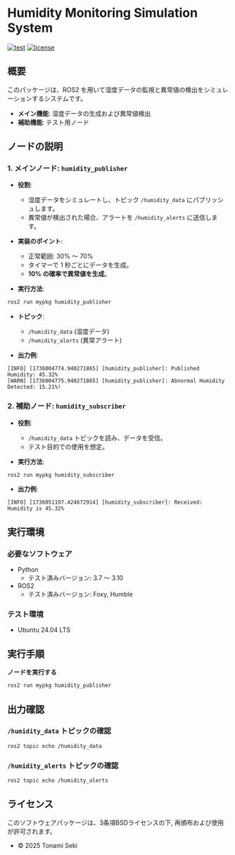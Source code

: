 # Humidity Monitoring Simulation System

[![test](https://github.com/STonami/mypkg/actions/workflows/test.yml/badge.svg)](https://github.com/STonami/mypkg/actions/workflows/test.yml)
[![license](https://img.shields.io/badge/license-BSD--3--Clause-green?style=flat)](https://github.com/STonami/mypkg?tab=BSD-3-Clause-1-ov-file)

## 概要
このパッケージは、ROS2 を用いて湿度データの監視と異常値の検出をシミュレーションするシステムです。

- **メイン機能**: 湿度データの生成および異常値検出
- **補助機能**: テスト用ノード

## ノードの説明

### 1. **メインノード: `humidity_publisher`**

- **役割**:
  - 湿度データをシミュレートし、トピック `/humidity_data` にパブリッシュします。
  - 異常値が検出された場合、アラートを `/humidity_alerts` に送信します。

- **実装のポイント**:
  - 正常範囲: 30% ～ 70%
  - タイマーで 1 秒ごとにデータを生成。
  - **10% の確率で異常値を生成**。

- **実行方法**:
```bash
ros2 run mypkg humidity_publisher
```

- **トピック**:
  - `/humidity_data` (湿度データ)
  - `/humidity_alerts` (異常アラート)

- **出力例**:
```
[INFO] [1736004774.940271865] [humidity_publisher]: Published Humidity: 45.32%
[WARN] [1736004775.940271865] [humidity_publisher]: Abnormal Humidity Detected: 15.21%!
```

### 2. **補助ノード: `humidity_subscriber`**

- **役割**: 
  - `/humidity_data` トピックを読み、データを受信。
  - テスト目的での使用を想定。

- **実行方法**:
```bash
ros2 run mypkg humidity_subscriber
```

- **出力例**:
```
[INFO] [1736051197.424672914] [humidity_subscriber]: Received: Humidity is 45.32%
```

## 実行環境

### 必要なソフトウェア
- Python
  - テスト済みバージョン: 3.7 ～ 3.10
- ROS2
  - テスト済みバージョン: Foxy, Humble

### テスト環境
- Ubuntu 24.04 LTS

## 実行手順

**ノードを実行する**
```bash
ros2 run mypkg humidity_publisher
```

## 出力確認

### `/humidity_data` トピックの確認
```bash
ros2 topic echo /humidity_data
```

### `/humidity_alerts` トピックの確認
```bash
ros2 topic echo /humidity_alerts
```

## ライセンス
このソフトウェアパッケージは、3条項BSDライセンスの下, 再頒布および使用が許可されます。

- © 2025 Tonami Seki

